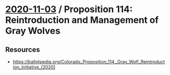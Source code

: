 # [2020-11-03](README.md) / Proposition 114: Reintroduction and Management of Gray Wolves

## Resources

- https://ballotpedia.org/Colorado_Proposition_114,_Gray_Wolf_Reintroduction_Initiative_(2020)
